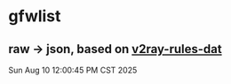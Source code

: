# gfwlist
## raw -> json, based on [v2ray-rules-dat](https://github.com/Loyalsoldier/v2ray-rules-dat)
Sun Aug 10 12:00:45 PM CST 2025

